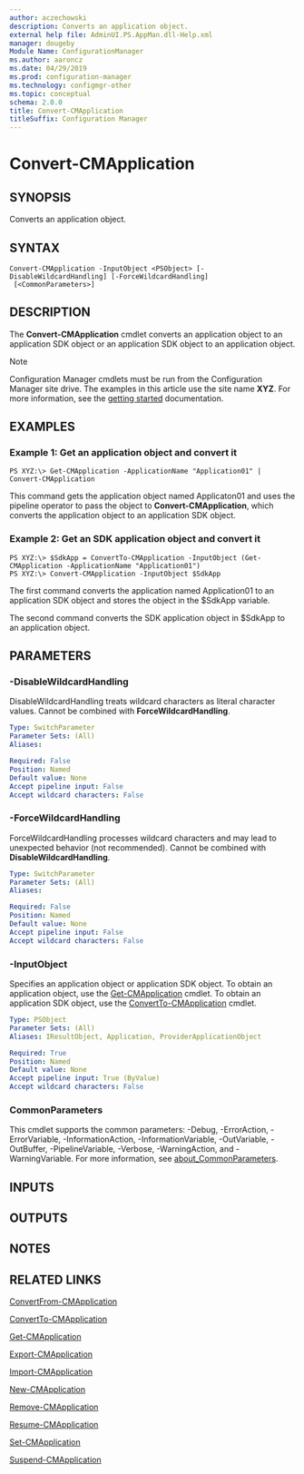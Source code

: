 ```yaml
---
author: aczechowski
description: Converts an application object.
external help file: AdminUI.PS.AppMan.dll-Help.xml
manager: dougeby
Module Name: ConfigurationManager
ms.author: aaroncz
ms.date: 04/29/2019
ms.prod: configuration-manager
ms.technology: configmgr-other
ms.topic: conceptual
schema: 2.0.0
title: Convert-CMApplication
titleSuffix: Configuration Manager
---
```


# Convert-CMApplication

## SYNOPSIS
Converts an application object.

## SYNTAX

```
Convert-CMApplication -InputObject <PSObject> [-DisableWildcardHandling] [-ForceWildcardHandling]
 [<CommonParameters>]
```

## DESCRIPTION
The **Convert-CMApplication** cmdlet converts an application object to an application SDK object or an application SDK object to an application object.

> [!NOTE]
> Configuration Manager cmdlets must be run from the Configuration Manager site drive.
> The examples in this article use the site name **XYZ**. For more information, see the
> [getting started](/powershell/sccm/overview) documentation.

## EXAMPLES

### Example 1: Get an application object and convert it
```
PS XYZ:\> Get-CMApplication -ApplicationName "Application01" | Convert-CMApplication
```

This command gets the application object named Applicaton01 and uses the pipeline operator to pass the object to **Convert-CMApplication**, which converts the application object to an application SDK object.

### Example 2: Get an SDK application object and convert it
```
PS XYZ:\> $SdkApp = ConvertTo-CMApplication -InputObject (Get-CMApplication -ApplicationName "Application01")
PS XYZ:\> Convert-CMApplication -InputObject $SdkApp
```

The first command converts the application named Application01 to an application SDK object and stores the object in the $SdkApp variable.

The second command converts the SDK application object in $SdkApp to an application object.

## PARAMETERS

### -DisableWildcardHandling
DisableWildcardHandling treats wildcard characters as literal character values. Cannot be combined with **ForceWildcardHandling**.

```yaml
Type: SwitchParameter
Parameter Sets: (All)
Aliases:

Required: False
Position: Named
Default value: None
Accept pipeline input: False
Accept wildcard characters: False
```

### -ForceWildcardHandling
ForceWildcardHandling processes wildcard characters and may lead to unexpected behavior (not recommended). Cannot be combined with **DisableWildcardHandling**.

```yaml
Type: SwitchParameter
Parameter Sets: (All)
Aliases:

Required: False
Position: Named
Default value: None
Accept pipeline input: False
Accept wildcard characters: False
```

### -InputObject
Specifies an application object or application SDK object.
To obtain an application object, use the [Get-CMApplication](Get-CMApplication.md) cmdlet.
To obtain an application SDK object, use the [ConvertTo-CMApplication](ConvertTo-CMApplication.md) cmdlet.

```yaml
Type: PSObject
Parameter Sets: (All)
Aliases: IResultObject, Application, ProviderApplicationObject

Required: True
Position: Named
Default value: None
Accept pipeline input: True (ByValue)
Accept wildcard characters: False
```

### CommonParameters
This cmdlet supports the common parameters: -Debug, -ErrorAction, -ErrorVariable, -InformationAction, -InformationVariable, -OutVariable, -OutBuffer, -PipelineVariable, -Verbose, -WarningAction, and -WarningVariable. For more information, see [about_CommonParameters](http://go.microsoft.com/fwlink/?LinkID=113216).

## INPUTS

## OUTPUTS

## NOTES

## RELATED LINKS

[ConvertFrom-CMApplication](ConvertFrom-CMApplication.md)

[ConvertTo-CMApplication](ConvertTo-CMApplication.md)

[Get-CMApplication](Get-CMApplication.md)

[Export-CMApplication](Export-CMApplication.md)

[Import-CMApplication](Import-CMApplication.md)

[New-CMApplication](New-CMApplication.md)

[Remove-CMApplication](Remove-CMApplication.md)

[Resume-CMApplication](Resume-CMApplication.md)

[Set-CMApplication](Set-CMApplication.md)

[Suspend-CMApplication](Suspend-CMApplication.md)


